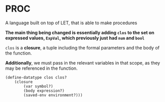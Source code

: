 # PROC
A language built on top of LET, that is able to make procedures

**The main thing being changed is essentially adding `clos` to the set on expressed values, `ExpVal`, which previously just had `num` and `bool`**

`clos` is a **closure**, a tuple including the formal parameters and the body of the function.

**Additionally**, we must pass in the relevant variables in that scope, as they may be referenced in the function.

```racket
(define-datatype clos clos?
    (closure
        (var symbol?)
        (body expression?)
        (saved-env environment?)))
